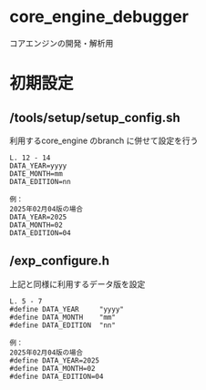 # core_engine_debugger
コアエンジンの開発・解析用

# 初期設定
## /tools/setup/setup_config.sh
利用するcore_engine のbranch に併せて設定を行う
```
L. 12 - 14
DATA_YEAR=yyyy
DATE_MONTH=mm
DATA_EDITION=nn

例：
2025年02月04版の場合
DATA_YEAR=2025
DATA_MONTH=02
DATA_EDITION=04
```

## /exp_configure.h
上記と同様に利用するデータ版を設定
```
L. 5 - 7
#define DATA_YEAR     "yyyy"
#define DATA_MONTH    "mm"
#define DATA_EDITION  "nn"

例：
2025年02月04版の場合
#define DATA_YEAR=2025
#define DATA_MONTH=02
#define DATA_EDITION=04
```
